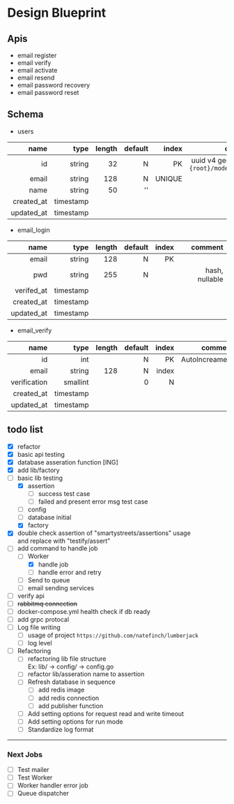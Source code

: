 # Design Blueprint

## Apis

* email register
* email verify
* email activate
* email resend
* email password recovery
* email password reset

## Schema

* users

|name|type|length|default|index|comment|
|---:|---:|---:|---:|---:|---:|
|id|string|32|N|PK|uuid v4 generate by `{root}/models/users`|
|email|string|128|N|UNIQUE||
|name|string|50|''|||
|created_at|timestamp|||||
|updated_at|timestamp|||||

* email_login

|name|type|length|default|index|comment|
|---:|---:|---:|---:|---:|---:|
|email|string|128|N|PK||
|pwd|string|255|N||hash, nullable|
|verifed_at|timestamp|||||
|created_at|timestamp|||||
|updated_at|timestamp|||||

* email_verify

|name|type|length|default|index|comment|
|---:|---:|---:|---:|---:|---:|
|id|int||N|PK|AutoIncreament|
|email|string|128|N|index||
|verification|smallint||0|N||0:未驗證, 1:已驗證|
|created_at|timestamp|||||
|updated_at|timestamp|||||

## todo list
* [x] refactor
* [x] basic api testing
* [x] database asseration function [ING] 
* [x] add lib/factory 
* [ ] basic lib testing
    * [x] assertion
        * [ ] success test case
        * [ ] failed and present error msg test case 
    * [ ] config
    * [ ] database initial
    * [x] factory
* [x] double check assertion of "smartystreets/assertions" usage  
    and replace with "testify/assert"
* [ ] add command to handle job
  - [ ] Worker
    - [x] handle job
    - [ ] handle error and retry
  - [ ] Send to queue
  - [ ] email sending services
* [ ] verify api
* [ ] ~~rabbitmq connection~~ 
* [ ] docker-compose.yml health check if db ready
* [ ] add grpc protocal
* [ ] Log file writing
  - [ ] usage of project `https://github.com/natefinch/lumberjack`
  - [ ] log level
* [ ] Refactoring
    * [ ] refactoring lib file structure  
        Ex: lib/ -> config/ -> config.go
    * [ ] refactor lib/asseration name to assertion
    * [ ] Refresh database in sequence
        - [ ] add redis image
        - [ ] add redis connection
        - [ ] add publisher function
    * [ ] Add setting options for request read and write timeout
    * [ ] Add setting options for run mode
    * [ ] Standardize log format
    
---
### Next Jobs
* [ ] Test mailer
* [ ] Test Worker
* [ ] Worker handler error job
* [ ] Queue dispatcher